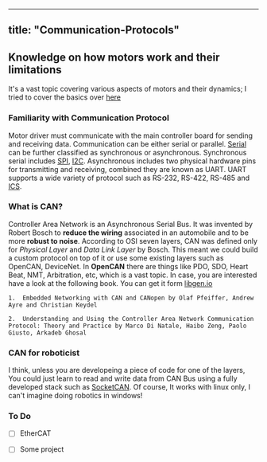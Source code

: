 

---
title: "Communication-Protocols"
---

 ## Knowledge on how motors work and their limitations ##

It's a vast topic covering various aspects of motors and their dynamics; I tried to cover the basics over [here](https://ajaygunalan.github.io/blog/notes/motor/motor.html) 



### Familiarity with Communication Protocol 

Motor driver must communicate with the main controller board for sending and receiving data. Communication can be either serial or parallel. [Serial](https://learn.sparkfun.com/tutorials/serial-communication/serial-intro) can be further classified as synchronous or asynchronous. Synchronous serial includes [SPI](https://learn.sparkfun.com/tutorials/serial-peripheral-interface-spi/all), [I2C](https://learn.sparkfun.com/tutorials/i2c/all). Asynchronous
includes two physical hardware pins for transmitting and receiving, combined they are known as UART. UART supports a wide variety of protocol such as RS-232, RS-422, RS-485 and [ICS](https://kondo-robot.com/w/wp-content/uploads/ICS3_5SoftwareManual_V1English.pdf).


### What is CAN? 

Controller Area Network is an Asynchronous Serial Bus. It was invented by Robert Bosch to **reduce the wiring** associated in an automobile and to be more **robust to noise**. According to OSI seven layers, CAN was defined only for *Physical Layer* and *Data Link Layer* by Bosch. This meant we could build a custom protocol on top of it or use some existing layers such as OpenCAN, DeviceNet. In **OpenCAN** there are things like  PDO, SDO, Heart Beat, NMT, Arbitration, etc, which is a vast topic.  In case, you are interested have a look at the following book. You can get it form [libgen.io](http://libgen.io/)


```
1.  Embedded Networking with CAN and CANopen by Olaf Pfeiffer, Andrew Ayre and Christian Keydel

2.  Understanding and Using the Controller Area Network Communication Protocol: Theory and Practice by Marco Di Natale, Haibo Zeng, Paolo Giusto, Arkadeb Ghosal
```


### CAN for roboticist 

I think, unless you are developeing a piece of code for one of the layers, You could just learn to read and write data from CAN Bus using a fully developed stack such as [SocketCAN](https://github.com/linux-can/can-utils). Of course, It works with linux only, I can't imagine doing robotics in windows!


### To Do
- [ ] EtherCAT
- [ ] Some project

